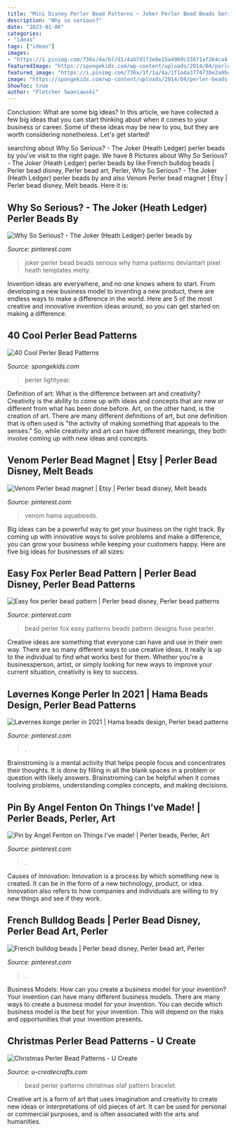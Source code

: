 ```yaml
---
title: "Mini Disney Perler Bead Patterns ~ Joker Perler Bead Beads Serious Why Hama Patterns Deviantart Pixel Heath Templates Melty"
description: "Why so serious?"
date: "2023-01-06"
categories:
- "ideas"
tags: ["ideas"]
images:
- "https://i.pinimg.com/736x/4a/b7/d1/4ab7d1f2e8e15a4969c33871af264ca4.jpg"
featuredImage: "https://spongekids.com/wp-content/uploads/2014/04/perler-beads-patterns/8-buzz-lightyear-patterns.jpg"
featured_image: "https://i.pinimg.com/736x/1f/1a/4a/1f1a4a3774738e2a9bca38e1b316f2b1--joker-heath-the-joker.jpg"
image: "https://spongekids.com/wp-content/uploads/2014/04/perler-beads-patterns/8-buzz-lightyear-patterns.jpg"
ShowToc: true
author: "Fletcher Swaniawski"
---
```



Conclusion: What are some big ideas?
In this article, we have collected a few big ideas that you can start thinking about when it comes to your business or career. Some of these ideas may be new to you, but they are worth considering nonetheless. Let's get started!

	

		
searching about Why So Serious? - The Joker (Heath Ledger) perler beads by you've visit to the right page. We have 8 Pictures about Why So Serious? - The Joker (Heath Ledger) perler beads by like French bulldog beads | Perler bead disney, Perler bead art, Perler, Why So Serious? - The Joker (Heath Ledger) perler beads by and also Venom Perler bead magnet | Etsy | Perler bead disney, Melt beads. Here it is:
		
    
## Why So Serious? - The Joker (Heath Ledger) Perler Beads By

<img loading=lazy src="https://i.pinimg.com/736x/1f/1a/4a/1f1a4a3774738e2a9bca38e1b316f2b1--joker-heath-the-joker.jpg" onerror="this.onerror=null;this.src='https://tse1.mm.bing.net/th?id=OIP.bo49qjtzP8kPFQsIMovkGQHaL1&amp;pid=15.1';" alt="Why So Serious? - The Joker (Heath Ledger) perler beads by">

_Source: pinterest.com_

>joker perler bead beads serious why hama patterns deviantart pixel heath templates melty. 

	

Invention ideas are everywhere, and no one knows where to start. From developing a new business model to inventing a new product, there are endless ways to make a difference in the world. Here are 5 of the most creative and innovative invention ideas around, so you can get started on making a difference.

    
## 40 Cool Perler Bead Patterns

<img loading=lazy src="https://spongekids.com/wp-content/uploads/2014/04/perler-beads-patterns/8-buzz-lightyear-patterns.jpg" onerror="this.onerror=null;this.src='https://tse4.mm.bing.net/th?id=OIP.knV_INF-giuskFnzqRCpjgHaLt&amp;pid=15.1';" alt="40 Cool Perler Bead Patterns">

_Source: spongekids.com_

>perler lightyear. 

	

Definition of art: What is the difference between art and creativity?
Creativity is the ability to come up with ideas and concepts that are new or different from what has been done before. Art, on the other hand, is the creation of art. There are many different definitions of art, but one definition that is often used is "the activity of making something that appeals to the senses." So, while creativity and art can have different meanings, they both involve coming up with new ideas and concepts.

    
## Venom Perler Bead Magnet | Etsy | Perler Bead Disney, Melt Beads

<img loading=lazy src="https://i.pinimg.com/736x/7d/99/e6/7d99e6050866d6e43c7fd5924a026861.jpg" onerror="this.onerror=null;this.src='https://tse4.mm.bing.net/th?id=OIP.v5mAYhyHGypPd27faJ-D4wHaJ4&amp;pid=15.1';" alt="Venom Perler bead magnet | Etsy | Perler bead disney, Melt beads">

_Source: pinterest.com_

>venom hama aquabeads. 

	

Big ideas can be a powerful way to get your business on the right track. By coming up with innovative ways to solve problems and make a difference, you can grow your business while keeping your customers happy. Here are five big ideas for businesses of all sizes: 

    
## Easy Fox Perler Bead Pattern | Perler Bead Disney, Perler Bead Patterns

<img loading=lazy src="https://i.pinimg.com/736x/cd/09/52/cd0952e798e6d360be1b33dbfdb5d489.jpg" onerror="this.onerror=null;this.src='https://tse4.mm.bing.net/th?id=OIP.6yj_SZ3ZzBZ4UQE9_j2DggHaJ3&amp;pid=15.1';" alt="Easy fox perler bead pattern | Perler bead disney, Perler bead patterns">

_Source: pinterest.com_

>bead perler fox easy patterns beads pattern designs fuse pearler. 

	

Creative ideas are something that everyone can have and use in their own way. There are so many different ways to use creative ideas, it really is up to the individual to find what works best for them. Whether you're a businessperson, artist, or simply looking for new ways to improve your current situation, creativity is key to success.

    
## Løvernes Konge Perler In 2021 | Hama Beads Design, Perler Bead Patterns

<img loading=lazy src="https://i.pinimg.com/736x/37/07/28/37072813972e03dc4962b8004cfa6707.jpg" onerror="this.onerror=null;this.src='https://tse3.mm.bing.net/th?id=OIP.k3cfCdx4zYxzY6CMpxzAIwHaFj&amp;pid=15.1';" alt="Løvernes konge perler in 2021 | Hama beads design, Perler bead patterns">

_Source: pinterest.com_

>. 

	

Brainstroming is a mental activity that helps people focus and concentrates their thoughts. It is done by filling in all the blank spaces in a problem or question with likely answers. Brainstroming can be helpful when it comes toolving problems, understanding complex concepts, and making decisions.

    
## Pin By Angel Fenton On Things I’ve Made! | Perler Beads, Perler, Art

<img loading=lazy src="https://i.pinimg.com/736x/1b/71/df/1b71df251ea19e82604afb610471d2ba.jpg" onerror="this.onerror=null;this.src='https://tse1.mm.bing.net/th?id=OIP.WDCcJf5VKjLIQvlS6eqEqQHaJ3&amp;pid=15.1';" alt="Pin by Angel Fenton on Things I’ve made! | Perler beads, Perler, Art">

_Source: pinterest.com_

>. 

	

Causes of innovation:
Innovation is a process by which something new is created. It can be in the form of a new technology, product, or idea. Innovation also refers to how companies and individuals are willing to try new things and see if they work.

    
## French Bulldog Beads | Perler Bead Disney, Perler Bead Art, Perler

<img loading=lazy src="https://i.pinimg.com/736x/4a/b7/d1/4ab7d1f2e8e15a4969c33871af264ca4.jpg" onerror="this.onerror=null;this.src='https://tse4.mm.bing.net/th?id=OIP.B1_mrbDDbD1McaEpGNfRdgHaJ3&amp;pid=15.1';" alt="French bulldog beads | Perler bead disney, Perler bead art, Perler">

_Source: pinterest.com_

>. 

	

Business Models: How can you create a business model for your invention?
Your invention can have many different business models. There are many ways to create a business model for your invention. You can decide which business model is the best for your invention. This will depend on the risks and opportunities that your invention presents.

    
## Christmas Perler Bead Patterns - U Create

<img loading=lazy src="https://www.u-createcrafts.com/wp-content/uploads/2014/12/Olaf-Perler-Bead.gif" onerror="this.onerror=null;this.src='https://tse1.mm.bing.net/th?id=OIP.-zEMyJOHSZO4IfDkcaQCBgAAAA&amp;pid=15.1';" alt="Christmas Perler Bead Patterns - U Create">

_Source: u-createcrafts.com_

>bead perler patterns christmas olaf pattern bracelet. 

	

Creative art is a form of art that uses imagination and creativity to create new ideas or interpretations of old pieces of art. It can be used for personal or commercial purposes, and is often associated with the arts and humanities.

